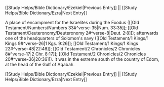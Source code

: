[[Study Helps/Bible Dictionary/Ezekiel|Previous Entry]]  ||  [[Study Helps/Bible Dictionary/Ezra|Next Entry]]

 A place of encampment for the Israelites during the Exodus ([[Old Testament/Numbers/Numbers 33#^verse-35|Num. 33:35]]; [[Old Testament/Deuteronomy/Deuteronomy 2#^verse-8|Deut. 2:8]]); afterwards one of the headquarters of Solomon's navy ([[Old Testament/1 Kings/1 Kings 9#^verse-26|1 Kgs. 9:26]]; [[Old Testament/1 Kings/1 Kings 22#^verse-48|22:48]]; [[Old Testament/2 Chronicles/2 Chronicles 8#^verse-17|2 Chr. 8:17]]; [[Old Testament/2 Chronicles/2 Chronicles 20#^verse-36|20:36]]). It was in the extreme south of the country of Edom, at the head of the Gulf of Aqabah.

[[Study Helps/Bible Dictionary/Ezekiel|Previous Entry]]  ||  [[Study Helps/Bible Dictionary/Ezra|Next Entry]]